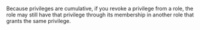 Because privileges are cumulative, if you revoke a privilege from a role, the
role may still have that privilege through its membership in another role that
grants the same privilege.
